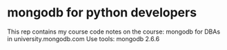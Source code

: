 mongodb for python developers
=============
This rep contains my course code notes on the course: mongodb for DBAs in university.mongodb.com
Use tools: mongodb 2.6.6
